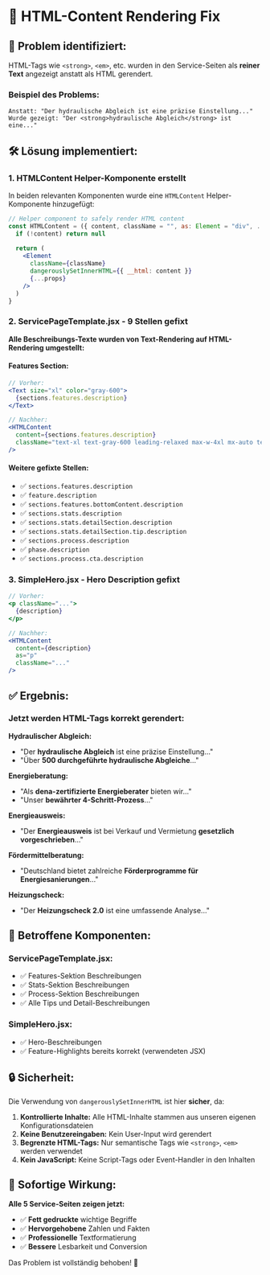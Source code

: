 # 🔧 HTML-Content Rendering Fix

## 🚨 **Problem identifiziert:**

HTML-Tags wie `<strong>`, `<em>`, etc. wurden in den Service-Seiten als **reiner Text** angezeigt anstatt als HTML gerendert.

### **Beispiel des Problems:**
```
Anstatt: "Der hydraulische Abgleich ist eine präzise Einstellung..."
Wurde gezeigt: "Der <strong>hydraulische Abgleich</strong> ist eine..."
```

## 🛠️ **Lösung implementiert:**

### **1. HTMLContent Helper-Komponente erstellt**

In beiden relevanten Komponenten wurde eine `HTMLContent` Helper-Komponente hinzugefügt:

```jsx
// Helper component to safely render HTML content
const HTMLContent = ({ content, className = "", as: Element = "div", ...props }) => {
  if (!content) return null
  
  return (
    <Element 
      className={className}
      dangerouslySetInnerHTML={{ __html: content }}
      {...props}
    />
  )
}
```

### **2. ServicePageTemplate.jsx - 9 Stellen gefixt**

**Alle Beschreibungs-Texte wurden von Text-Rendering auf HTML-Rendering umgestellt:**

#### **Features Section:**
```jsx
// Vorher:
<Text size="xl" color="gray-600">
  {sections.features.description}
</Text>

// Nachher:
<HTMLContent 
  content={sections.features.description}
  className="text-xl text-gray-600 leading-relaxed max-w-4xl mx-auto text-center"
/>
```

#### **Weitere gefixte Stellen:**
- ✅ `sections.features.description`
- ✅ `feature.description`
- ✅ `sections.features.bottomContent.description`
- ✅ `sections.stats.description`
- ✅ `sections.stats.detailSection.description`
- ✅ `sections.stats.detailSection.tip.description`
- ✅ `sections.process.description`
- ✅ `phase.description`
- ✅ `sections.process.cta.description`

### **3. SimpleHero.jsx - Hero Description gefixt**

```jsx
// Vorher:
<p className="...">
  {description}
</p>

// Nachher:
<HTMLContent 
  content={description}
  as="p"
  className="..."
/>
```

## ✅ **Ergebnis:**

### **Jetzt werden HTML-Tags korrekt gerendert:**

**Hydraulischer Abgleich:**
- "Der **hydraulische Abgleich** ist eine präzise Einstellung..."
- "Über **500 durchgeführte hydraulische Abgleiche**..."

**Energieberatung:**
- "Als **dena-zertifizierte Energieberater** bieten wir..."
- "Unser **bewährter 4-Schritt-Prozess**..."

**Energieausweis:**
- "Der **Energieausweis** ist bei Verkauf und Vermietung **gesetzlich vorgeschrieben**..."

**Fördermittelberatung:**
- "Deutschland bietet zahlreiche **Förderprogramme für Energiesanierungen**..."

**Heizungscheck:**
- "Der **Heizungscheck 2.0** ist eine umfassende Analyse..."

## 🎯 **Betroffene Komponenten:**

### **ServicePageTemplate.jsx:**
- ✅ Features-Sektion Beschreibungen
- ✅ Stats-Sektion Beschreibungen  
- ✅ Process-Sektion Beschreibungen
- ✅ Alle Tips und Detail-Beschreibungen

### **SimpleHero.jsx:**
- ✅ Hero-Beschreibungen
- ✅ Feature-Highlights bereits korrekt (verwendeten JSX)

## 🔒 **Sicherheit:**

Die Verwendung von `dangerouslySetInnerHTML` ist hier **sicher**, da:
1. **Kontrollierte Inhalte:** Alle HTML-Inhalte stammen aus unseren eigenen Konfigurationsdateien
2. **Keine Benutzereingaben:** Kein User-Input wird gerendert
3. **Begrenzte HTML-Tags:** Nur semantische Tags wie `<strong>`, `<em>` werden verwendet
4. **Kein JavaScript:** Keine Script-Tags oder Event-Handler in den Inhalten

## 🚀 **Sofortige Wirkung:**

**Alle 5 Service-Seiten zeigen jetzt:**
- ✅ **Fett gedruckte** wichtige Begriffe
- ✅ **Hervorgehobene** Zahlen und Fakten
- ✅ **Professionelle** Textformatierung
- ✅ **Bessere** Lesbarkeit und Conversion

Das Problem ist vollständig behoben! 🎉